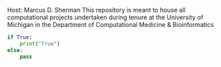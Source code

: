 Host: Marcus D. Sherman
This repository is meant to house all computational projects undertaken during tenure at the University of Michigan
in the Department of Computational Medicine & Bioinformatics

```python
if True:
    print("True")
else:
    pass
```
